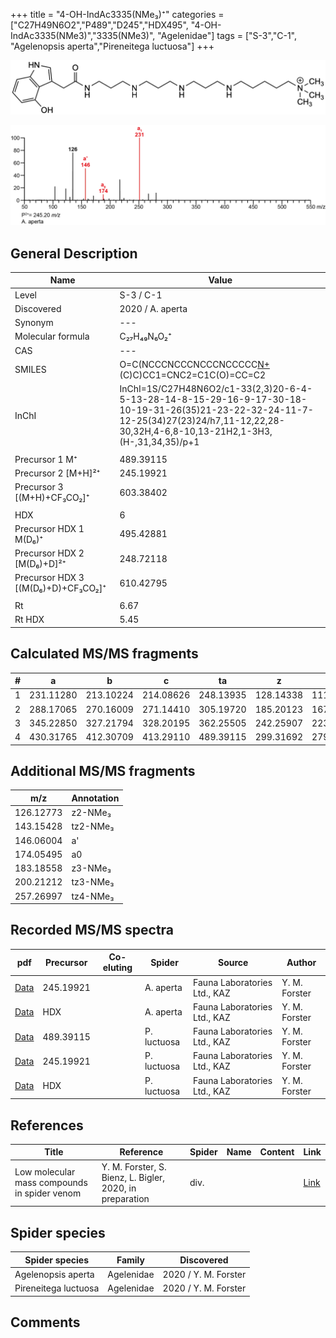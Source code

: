 +++
title = "4-OH-IndAc3335(NMe₃)⁺"
categories = ["C27H49N6O2","P489","D245","HDX495",
"4-OH-IndAc3335(NMe3)","3335(NMe3)",
"Agelenidae"]
tags = ["S-3","C-1",
"Agelenopsis aperta","Pireneitega luctuosa"]
+++

![](/img/4-OH-IndAc3335(NMe3).png)

![](/img_MSMS/489_4-OH-IndAc3335(NMe3)_Aa_2.png?classes=border)

## General Description

| Name                        | Value            |
|-----------------------------|------------------|
| Level                       | S-3 / C-1               |
| Discovered                  | 2020 / A. aperta |
| Synonym                     | ---              |
| Molecular formula           | C₂₇H₄₉N₆O₂⁺      |
| CAS                         | ---              |
| SMILES | O=C(NCCCNCCCNCCCNCCCCC[N+](C)(C)C)CC1=CNC2=C1C(O)=CC=C2  |
| InChI  | InChI=1S/C27H48N6O2/c1-33(2,3)20-6-4-5-13-28-14-8-15-29-16-9-17-30-18-10-19-31-26(35)21-23-22-32-24-11-7-12-25(34)27(23)24/h7,11-12,22,28-30,32H,4-6,8-10,13-21H2,1-3H3,(H-,31,34,35)/p+1  |
|                             |                  |
| Precursor 1  M⁺             | 489.39115        |
| Precursor 2 [M+H]²⁺         | 245.19921        |
| Precursor 3 [(M+H)+CF₃CO₂]⁺        | 603.38402        |
|                             |                  |
| HDX                         | 6                |
| Precursor HDX 1  M(D₆)⁺      | 495.42881        |
| Precursor HDX 2 [M(D₆)+D]²⁺  | 248.72118        |
| Precursor HDX 3 [(M(D₆)+D)+CF₃CO₂]⁺ | 610.42795        |
|                             |                  |
| Rt                          | 6.67             |
| Rt HDX                      | 5.45             |

## Calculated MS/MS fragments

| # | a         | b         | c         | ta        | z         | y         | tz        |
|---|-----------|-----------|-----------|-----------|-----------|-----------|-----------|
| 1 | 231.11280 | 213.10224 | 214.08626 | 248.13935 | 128.14338 | 111.11683 | 146.17775 |
| 2 | 288.17065 | 270.16009 | 271.14410 | 305.19720 | 185.20123 | 167.16685 | 203.23560 |
| 3 | 345.22850 | 327.21794 | 328.20195 | 362.25505 | 242.25907 | 223.21688 | 260.29345 |
| 4 | 430.31765 | 412.30709 | 413.29110 | 489.39115 | 299.31692 | 279.26690 | 317.35130 |

## Additional MS/MS fragments

| m/z       | Annotation |
|-----------|------------|
| 126.12773 | z2-NMe₃    |
| 143.15428 | tz2-NMe₃   |
| 146.06004    | a'   |
| 174.05495    | a0   |
| 183.18558 | z3-NMe₃    |
| 200.21212 | tz3-NMe₃   |
| 257.26997 | tz4-NMe₃   |

## Recorded MS/MS spectra

| pdf                                                       | Precursor | Co-eluting | Spider    | Source                       | Author        |
|-----------------------------------------------------------|-----------|------------|-----------|------------------------------|---------------|
| [Data](/pdf/A-aperta/489_4-OH-IndAc3335(NMe3)_Aa_2.pdf)   | 245.19921 |            | A. aperta | Fauna Laboratories Ltd., KAZ | Y. M. Forster |
| [Data](/pdf/A-aperta/489_4-OH-IndAc3335(NMe3)_Aa_HDX.pdf) | HDX       |            | A. aperta | Fauna Laboratories Ltd., KAZ | Y. M. Forster |
| [Data](/pdf/P-luctuosa/489_4-OH-IndAc3335(NMe3)_Pl.pdf) | 489.39115 |           | P. luctuosa | Fauna Laboratories Ltd., KAZ | Y. M. Forster |
| [Data](/pdf/P-luctuosa/489_4-OH-IndAc3335(NMe3)_Pl_2.pdf) | 245.19921 |           | P. luctuosa | Fauna Laboratories Ltd., KAZ | Y. M. Forster |
| [Data](/pdf/P-luctuosa/489_4-OH-IndAc3335(NMe3)_Pl_HDX.pdf) | HDX |           | P. luctuosa | Fauna Laboratories Ltd., KAZ | Y. M. Forster |

## References

| Title     | Reference   | Spider    | Name   | Content  | Link |
|-----------|-------------|-----------|--------|----------|-----|
| Low molecular mass compounds in spider venom      | Y. M. Forster, S. Bienz, L. Bigler, 2020, in preparation          | div.       |   |   | [Link](unknown) |

## Spider species

| Spider species     | Family     | Discovered           |
|--------------------|------------|----------------------|
| Agelenopsis aperta | Agelenidae | 2020 / Y. M. Forster |
| Pireneitega luctuosa | Agelenidae | 2020 / Y. M. Forster |

## Comments